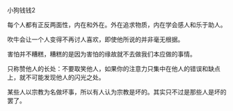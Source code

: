 小狗钱钱2

每个人都有正反两面性，内在和外在。外在追求物质，内在学会感人和乐于助人。

吹牛会让一个人变得不再讨人喜欢，即使他所说的并非毫无根据。

害怕并不糟糕，糟糕的是因为害怕的缘故就不去做我们本应做的事情。

只称赞他人的长处：不要取笑他人，如果你的注意力只集中在他人的错误和缺点上，就不可能发现他人的闪光之处。

某些人以宗教为名做坏事，所以有人认为宗教是坏的。其实只不过是那些人是坏的罢了。